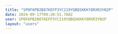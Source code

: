 ```yaml
---
title: "SP0F6PB2B87KEFP3YC219YQBQSKKKY8RXR3YN2P"
date: 2024-09-17T09:20:51.768Z
user: SP0F6PB2B87KEFP3YC219YQBQSKKKY8RXR3YN2P
layout: "users"
---
```

    
